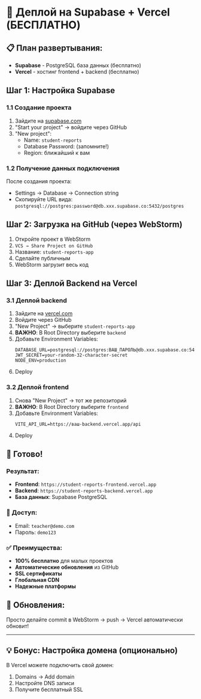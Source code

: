 # 🚀 Деплой на Supabase + Vercel (БЕСПЛАТНО)

## 📋 План развертывания:
- **Supabase** - PostgreSQL база данных (бесплатно)
- **Vercel** - хостинг frontend + backend (бесплатно)

## Шаг 1: Настройка Supabase

### 1.1 Создание проекта
1. Зайдите на [supabase.com](https://supabase.com)
2. "Start your project" → войдите через GitHub
3. "New project":
   - Name: `student-reports`
   - Database Password: (запомните!)
   - Region: ближайший к вам

### 1.2 Получение данных подключения
После создания проекта:
- Settings → Database → Connection string
- Скопируйте URL вида: `postgresql://postgres:password@db.xxx.supabase.co:5432/postgres`

## Шаг 2: Загрузка на GitHub (через WebStorm)

1. Откройте проект в WebStorm
2. `VCS → Share Project on GitHub`
3. Название: `student-reports-app`
4. Сделайте публичным
5. WebStorm загрузит весь код

## Шаг 3: Деплой Backend на Vercel

### 3.1 Деплой backend
1. Зайдите на [vercel.com](https://vercel.com)
2. Войдите через GitHub
3. "New Project" → выберите `student-reports-app`
4. **ВАЖНО**: В Root Directory выберите `backend`
5. Добавьте Environment Variables:
   ```
   DATABASE_URL=postgresql://postgres:ВАШ_ПАРОЛЬ@db.xxx.supabase.co:5432/postgres
   JWT_SECRET=your-random-32-character-secret
   NODE_ENV=production
   ```
6. Deploy

### 3.2 Деплой frontend
1. Снова "New Project" → тот же репозиторий
2. **ВАЖНО**: В Root Directory выберите `frontend`
3. Добавьте Environment Variables:
   ```
   VITE_API_URL=https://ваш-backend.vercel.app/api
   ```
4. Deploy

## 🎉 Готово!

### Результат:
- **Frontend**: `https://student-reports-frontend.vercel.app`
- **Backend**: `https://student-reports-backend.vercel.app` 
- **База данных**: Supabase PostgreSQL

### 🔐 Доступ:
- Email: `teacher@demo.com`
- Пароль: `demo123`

### ✅ Преимущества:
- **100% бесплатно** для малых проектов
- **Автоматические обновления** из GitHub
- **SSL сертификаты**
- **Глобальная CDN**
- **Надежные платформы**

## 🔄 Обновления:
Просто делайте commit в WebStorm → push → Vercel автоматически обновит!

---

## 💡 Бонус: Настройка домена (опционально)

В Vercel можете подключить свой домен:
1. Domains → Add domain
2. Настройте DNS записи
3. Получите бесплатный SSL